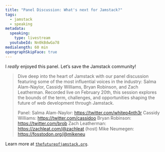 ```yaml
---
title: "Panel Discussion: What's next for Jamstack?"
tags:
  - jamstack
  - speaking
metadata:
  speaking:
    type: livestream
  youtubeId: Nn0kBdwGa78
medialength: 60 min
opengraphSkipFace: true
---
```

I _really_ enjoyed this panel. Let’s save the Jamstack community!

<div><youtube-lite-player @slug="{{ metadata.youtubeId }}" @label="{{ title }}"></youtube-lite-player></div>

> Dive deep into the heart of Jamstack with our panel discussion featuring some of the most influential voices in the industry: Salma Alam-Naylor, Cassidy Williams, Bryan Robinson, and Zach Leatherman. Recorded live on February 20th, this session explores the bounds of the term, challenges, and opportunities shaping the future of web development through Jamstack.
>
> Panel:
> Salma Alam-Naylor: https://twitter.com/whitep4nth3r
> Cassidy Williams: https://twitter.com/cassidoo
> Bryan Robinson: https://twitter.com/brob
> Zach Leatherman: https://zachleat.com/@zachleat
> (host) Mike Neumegen: https://fosstodon.org/@mikeneu

Learn more at [`thefutureofjamstack.org`](https://thefutureofjamstack.org/).